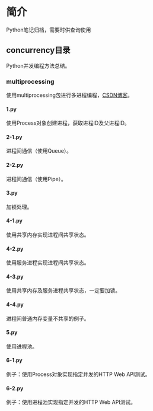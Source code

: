 # 简介
Python笔记归档，需要时供查询使用

## concurrency目录
Python并发编程方法总结。

### multiprocessing
使用multiprocessing包进行多进程编程，[CSDN博客](http://blog.csdn.net/a464057216/article/details/52735584)。

#### 1.py
使用Process对象创建进程，获取进程ID及父进程ID。

#### 2-1.py
进程间通信（使用Queue）。

#### 2-2.py
进程间通信（使用Pipe）。

#### 3.py
加锁处理。

#### 4-1.py
使用共享内存实现进程间共享状态。

#### 4-2.py
使用服务进程实现进程间共享状态。

#### 4-3.py
使用共享内存及服务进程共享状态，一定要加锁。

#### 4-4.py
进程间普通内存变量不共享的例子。

#### 5.py
使用进程池。

#### 6-1.py
例子：使用Process对象实现指定并发的HTTP Web API测试。

#### 6-2.py
例子：使用进程池实现指定并发的HTTP Web API测试。
